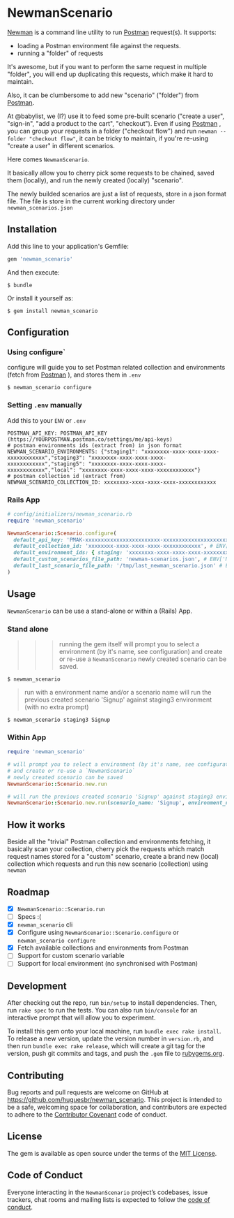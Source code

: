 # NewmanScenario

[Newman](https://github.com/postmanlabs/newman) is a command line utility to run [Postman](https://www.postman.com) request(s).
It supports:
- loading a Postman environment file against the requests.
- running a "folder" of requests

It's awesome, but if you want to perform the same request in multiple "folder", you
will end up duplicating this requests, which make it hard to maintain.

Also, it can be clumbersome to add new "scenario" ("folder") from [Postman](https://www.postman.com).

At @babylist, we (I?) use it to feed some pre-built scenario ("create a user", "sign-in", "add a product to the cart", "checkout").
Even if using [Postman](https://www.postman.com) , you can group your requests in a folder ("checkout flow") and run `newman --folder "checkout flow"`, it can be tricky to maintain, if you're re-using "create a user" in different scenarios.

Here comes `NewmanScenario`.

It basically allow you to cherry pick some requests to be chained, saved them (locally), and run
the newly created (locally) "scenario".

The newly builded scenarios are just a list of requests, store in a json format file.
The file is store in the current working directory under `newman_scenarios.json`


## Installation

Add this line to your application's Gemfile:

```ruby
gem 'newman_scenario'
```

And then execute:

    $ bundle

Or install it yourself as:

    $ gem install newman_scenario

## Configuration

### Using configure`

configure will guide you to set Postman related collection and environments (fetch from [Postman](https://www.postman.com) ), and
stores them in `.env`

    $ newman_scenario configure

### Setting `.env` manually

Add this to your `ENV` or `.env`

```
POSTMAN_API_KEY: POSTMAN_API_KEY (https://YOURPOSTMAN.postman.co/settings/me/api-keys)
# postman environments ids (extract from) in json format
NEWMAN_SCENARIO_ENVIRONMENTS: {"staging1": "xxxxxxxx-xxxx-xxxx-xxxx-xxxxxxxxxxxx","staging3": "xxxxxxxx-xxxx-xxxx-xxxx-xxxxxxxxxxxx","staging5": "xxxxxxxx-xxxx-xxxx-xxxx-xxxxxxxxxxxx","local": "xxxxxxxx-xxxx-xxxx-xxxx-xxxxxxxxxxxx"}
# postman collection id (extract from)
NEWMAN_SCENARIO_COLLECTION_ID: xxxxxxxx-xxxx-xxxx-xxxx-xxxxxxxxxxxx
```

### Rails App

```ruby
# config/initializers/newman_scenario.rb
require 'newman_scenario'

NewmanScenario::Scenario.configure(
  default_api_key: 'PMAK-xxxxxxxxxxxxxxxxxxxxxxxx-xxxxxxxxxxxxxxxxxxxxxxxxxxxxxxxxxx', # ENV['POSTMAN_API_KEY'], no default value
  default_collection_id: 'xxxxxxxx-xxxx-xxxx-xxxx-xxxxxxxxxxxx', # ENV['NEWMAN_SCENARIO_COLLECTION_ID'], no default value
  default_environment_ids: { staging: 'xxxxxxxx-xxxx-xxxx-xxxx-xxxxxxxxxxxx', production: 'xxxxxxxx-xxxx-xxxx-xxxx-xxxxxxxxxxxx'},  # ENV['NEWMAN_SCENARIO_ENVIRONMENTS'] (json format), no default value
  default_custom_scenarios_file_path: 'newman-scenarios.json', # ENV['NEWMAN_SCENARIO_CUSTOM_COLLECTION_FILE_PATH'], default: `newman_scenarios.json`
  default_last_scenario_file_path: '/tmp/last_newman_scenario.json' # ENV['NEWMAN_SCENARIO_LAST_SCENARIO_FILE_PATH'], default: `last_newman_scenario.json`
)
```

## Usage

`NewmanScenario` can be use a stand-alone or within a (Rails) App.

### Stand alone

>>> running the gem itself will prompt you to select a environment (by it's name, see configuration)
and create or re-use a `NewmanScenario` newly created scenario can be saved.

    $ newman_scenario

> run with a environment name and/or a scenario name will run the previous created scenario 'Signup' against staging3 environment (with no extra prompt)

    $ newman_scenario staging3 Signup

### Within App

```ruby
require 'newman_scenario'

# will prompt you to select a environment (by it's name, see configuration)
# and create or re-use a `NewmanScenario`
# newly created scenario can be saved
NewmanScenario::Scenario.new.run

# will run the previous created scenario 'Signup' against staging3 environment (with no extra prompt)
NewmanScenario::Scenario.new.run(scenario_name: 'Signup', environment_name: 'staging3', no_prompt: true)
```

## How it works

Beside all the "trivial" Postman collection and environments fetching, it basically scan your collection, cherry pick the requests which match request names stored for a "custom" scenario, create a brand new (local) collection which requests and run this new scenario (collection) using `newman`

## Roadmap

- [x] `NewmanScenario::Scenario.run`
- [ ] Specs :(
- [x] `newman_scenario` cli
- [x] Configure using `NewmanScenario::Scenario.configure` or `newman_scenario configure`
- [x] Fetch available collections and environments from Postman
- [ ] Support for custom scenario variable
- [ ] Support for local environment (no synchronised with Postman)

## Development

After checking out the repo, run `bin/setup` to install dependencies. Then, run `rake spec` to run the tests. You can also run `bin/console` for an interactive prompt that will allow you to experiment.

To install this gem onto your local machine, run `bundle exec rake install`. To release a new version, update the version number in `version.rb`, and then run `bundle exec rake release`, which will create a git tag for the version, push git commits and tags, and push the `.gem` file to [rubygems.org](https://rubygems.org).

## Contributing

Bug reports and pull requests are welcome on GitHub at https://github.com/huguesbr/newman_scenario. This project is intended to be a safe, welcoming space for collaboration, and contributors are expected to adhere to the [Contributor Covenant](http://contributor-covenant.org) code of conduct.

## License

The gem is available as open source under the terms of the [MIT License](https://opensource.org/licenses/MIT).

## Code of Conduct

Everyone interacting in the `NewmanScenario` project’s codebases, issue trackers, chat rooms and mailing lists is expected to follow the [code of conduct](https://github.com/huguesbr/newman_scenario/blob/master/CODE_OF_CONDUCT.md).
